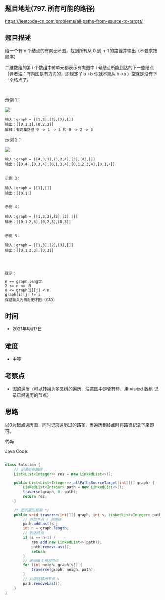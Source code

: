 
## 题目地址(797. 所有可能的路径)

https://leetcode-cn.com/problems/all-paths-from-source-to-target/

## 题目描述


给一个有 n 个结点的有向无环图，找到所有从 0 到 n-1 的路径并输出（不要求按顺序）

二维数组的第 i 个数组中的单元都表示有向图中 i 号结点所能到达的下一些结点（译者注：有向图是有方向的，即规定了 a→b 你就不能从 b→a ）空就是没有下一个结点了。

 

示例 1：

![](https://assets.leetcode.com/uploads/2020/09/28/all_1.jpg)

```
输入：graph = [[1,2],[3],[3],[]]
输出：[[0,1,3],[0,2,3]]
解释：有两条路径 0 -> 1 -> 3 和 0 -> 2 -> 3
```

示例 2：

![](https://assets.leetcode.com/uploads/2020/09/28/all_2.jpg)

```
输入：graph = [[4,3,1],[3,2,4],[3],[4],[]]
输出：[[0,4],[0,3,4],[0,1,3,4],[0,1,2,3,4],[0,1,4]]


示例 3：

输入：graph = [[1],[]]
输出：[[0,1]]


示例 4：

输入：graph = [[1,2,3],[2],[3],[]]
输出：[[0,1,2,3],[0,2,3],[0,3]]


示例 5：

输入：graph = [[1,3],[2],[3],[]]
输出：[[0,1,2,3],[0,3]]


 

提示：

n == graph.length
2 <= n <= 15
0 <= graph[i][j] < n
graph[i][j] != i 
保证输入为有向无环图 (GAD)
```

## 时间

- 2021年8月17日

## 难度

- 中等

## 考察点

- 图的遍历（可以转换为多叉树的遍历，注意图中是否有环，用 visited 数组 记录已经遍历的节点）



## 思路

以0为起点遍历图，同时记录遍历过的路径，当遍历到终点时将路径记录下来即可。

**代码**

Java Code:

```java

class Solution {
    // 记录所有路径
    List<List<Integer>> res = new LinkedList<>();

    public List<List<Integer>> allPathsSourceTarget(int[][] graph) {
        LinkedList<Integer> path = new LinkedList<>();
        traverse(graph, 0, path);
        return res;
    }

    /* 图的遍历框架 */
    public void traverse(int[][] graph, int s, LinkedList<Integer> path) {
        // 添加节点 s 到路径
        path.addLast(s);
        int n = graph.length;
        // 到达终点
        if (s == n-1) {
            res.add(new LinkedList<>(path));
            path.removeLast();
            return;
        }
        // 递归每个相邻节点
        for (int neigh: graph[s]) {
            traverse(graph, neigh, path);
        }
        // 从路径移出节点 s
        path.removeLast();
    }
}

```

